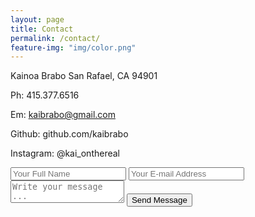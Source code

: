 ```yaml
---
layout: page
title: Contact
permalink: /contact/
feature-img: "img/color.png"
---
```


Kainoa Brabo
San Rafael, CA 94901

Ph: 415.377.6516

Em: kaibrabo@gmail.com

Github: github.com/kaibrabo

Instagram: @kai_onthereal

<form action="https://getsimpleform.com/messages?form_api_token=090ff72758cc66e3a86df13634757c0c" method="post">
  <!-- the redirect_to is optional, the form will redirect to the referrer on submission -->
  <input type='hidden' name='redirect_to' value='https://kaibrabo.github.io/thank-you/' />
  <input type='text' name='name' placeholder='Your Full Name' />
  <input type='email' name='email' placeholder='Your E-mail Address' />
  <textarea name='message' placeholder='Write your message ...'></textarea>
  <input type='submit' value='Send Message' />
</form>
